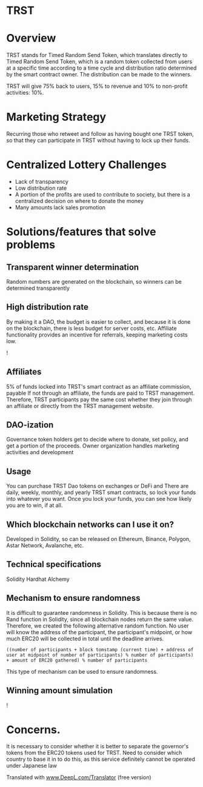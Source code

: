 # TRST

# Overview
TRST stands for Timed Random Send Token, which translates directly to Timed Random Send Token, which is a random token collected from users at a specific time according to a time cycle and distribution ratio determined by the smart contract owner. The distribution can be made to the winners.

TRST will give 75% back to users, 15% to revenue and 10% to non-profit activities: 10%.

# Marketing Strategy
Recurring those who retweet and follow as having bought one TRST token, so that they can participate in TRST without having to lock up their funds.

# Centralized Lottery Challenges
- Lack of transparency
- Low distribution rate
- A portion of the profits are used to contribute to society, but there is a centralized decision on where to donate the money
- Many amounts lack sales promotion

# Solutions/features that solve problems
## Transparent winner determination
Random numbers are generated on the blockchain, so winners can be determined transparently

## High distribution rate
By making it a DAO, the budget is easier to collect, and because it is done on the blockchain, there is less budget for server costs, etc. Affiliate functionality provides an incentive for referrals, keeping marketing costs low.

! [](docs/img/sharing_ratio.png)

## Affiliates
5% of funds locked into TRST's smart contract as an affiliate commission, payable If not through an affiliate, the funds are paid to TRST management.
Therefore, TRST participants pay the same cost whether they join through an affiliate or directly from the TRST management website.

## DAO-ization
Governance token holders get to decide where to donate, set policy, and get a portion of the proceeds.
Owner organization handles marketing activities and development

## Usage
You can purchase TRST Dao tokens on exchanges or DeFi and
There are daily, weekly, monthly, and yearly TRST smart contracts, so lock your funds into whatever you want.
Once you lock your funds, you can see how likely you are to win, if at all.

## Which blockchain networks can I use it on?
Developed in Solidity, so can be released on Ethereum, Binance, Polygon, Astar Network, Avalanche, etc.

## Technical specifications
Solidity
Hardhat
Alchemy

## Mechanism to ensure randomness
It is difficult to guarantee randomness in Solidity. This is because there is no Rand function in Solidity, since all blockchain nodes return the same value.
Therefore, we created the following alternative random function.
No user will know the address of the participant, the participant's midpoint, or how much ERC20 will be collected in total until the deadline arrives.

````
((number of participants + block tomstamp (current time) + address of user at midpoint of number of participants) % number of participants) + amount of ERC20 gathered) % number of participants
````

This type of mechanism can be used to ensure randomness.

## Winning amount simulation

! [](docs/img/money_won.png)

# Concerns.
It is necessary to consider whether it is better to separate the governor's tokens from the ERC20 tokens used for TRST.
Need to consider which country to base it in to do this, as this service definitely cannot be operated under Japanese law

Translated with www.DeepL.com/Translator (free version)
